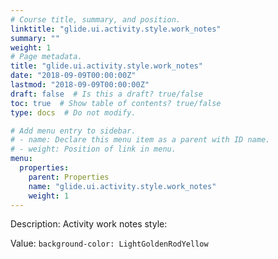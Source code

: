 ```yaml
---
# Course title, summary, and position.
linktitle: "glide.ui.activity.style.work_notes"
summary: ""
weight: 1
# Page metadata.
title: "glide.ui.activity.style.work_notes"
date: "2018-09-09T00:00:00Z"
lastmod: "2018-09-09T00:00:00Z"
draft: false  # Is this a draft? true/false
toc: true  # Show table of contents? true/false
type: docs  # Do not modify.

# Add menu entry to sidebar.
# - name: Declare this menu item as a parent with ID name.
# - weight: Position of link in menu.
menu:
  properties:
    parent: Properties
    name: "glide.ui.activity.style.work_notes"
    weight: 1
---
```


Description: Activity work notes style:


Value: `background-color: LightGoldenRodYellow`